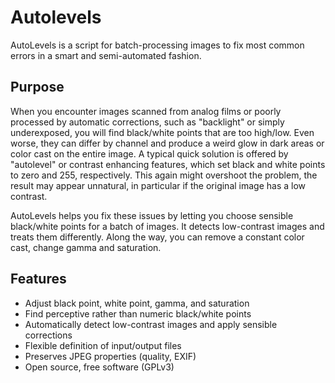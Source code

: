 # Autolevels

AutoLevels is a script for batch-processing images to fix most common errors in a smart and semi-automated fashion.


## Purpose

When you encounter images scanned from analog films or poorly processed by automatic corrections, such as "backlight" or simply underexposed, you will find black/white points that are too high/low. Even worse, they can differ by channel and produce a weird glow in dark areas or color cast on the entire image. A typical quick solution is offered by "autolevel" or contrast enhancing features, which set black and white points to zero and 255, respectively. This again might overshoot the problem, the result may appear unnatural, in particular if the original image has a low contrast.

AutoLevels helps you fix these issues by letting you choose sensible black/white points for a batch of images. It detects low-contrast images and treats them differently. Along the way, you can remove a constant color cast, change gamma and saturation.


## Features

- Adjust black point, white point, gamma, and saturation
- Find perceptive rather than numeric black/white points
- Automatically detect low-contrast images and apply sensible corrections
- Flexible definition of input/output files
- Preserves JPEG properties (quality, EXIF)
- Open source, free software (GPLv3)